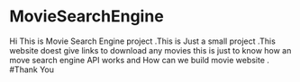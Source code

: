# MovieSearchEngine
Hi This is Movie Search Engine project .This is Just a small project .This website doest give links to download any movies this is just to know how an move search engine API works and How can we build movie website . 
#Thank You
